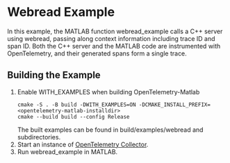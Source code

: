 # Webread Example

In this example, the MATLAB function webread_example calls a C++ server using webread, passing along context information including trace ID and span ID. Both the C++ server and the MATLAB code are instrumented with OpenTelemetry, and their generated spans form a single trace.

## Building the Example
1. Enable WITH_EXAMPLES when building OpenTelemetry-Matlab
   ```
   cmake -S . -B build -DWITH_EXAMPLES=ON -DCMAKE_INSTALL_PREFIX=<opentelemetry-matlab-installdir>
   cmake --build build --config Release 
   ```
   The built examples can be found in build/examples/webread and subdirectories.
2. Start an instance of [OpenTelemetry Collector](https://github.com/open-telemetry/opentelemetry-collector).
3. Run webread_example in MATLAB.
